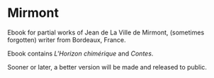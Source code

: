# Mirmont

Ebook for partial works of Jean de La Ville de Mirmont, (sometimes forgotten) writer from Bordeaux, France. 

Ebook contains *L'Horizon chimérique* and *Contes*. 

Sooner or later, a better version will be made and released to public.
